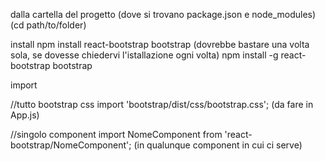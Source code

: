 dalla cartella del progetto (dove si trovano package.json e node_modules)
(cd path/to/folder)

install
npm install react-bootstrap bootstrap
(dovrebbe bastare una volta sola, se dovesse chiedervi l'istallazione ogni volta)
npm install -g react-bootstrap bootstrap

import

//tutto bootstrap css
import 'bootstrap/dist/css/bootstrap.css';
(da fare in App.js)

//singolo component
import NomeComponent from 'react-bootstrap/NomeComponent';
(in qualunque component in cui ci serve)